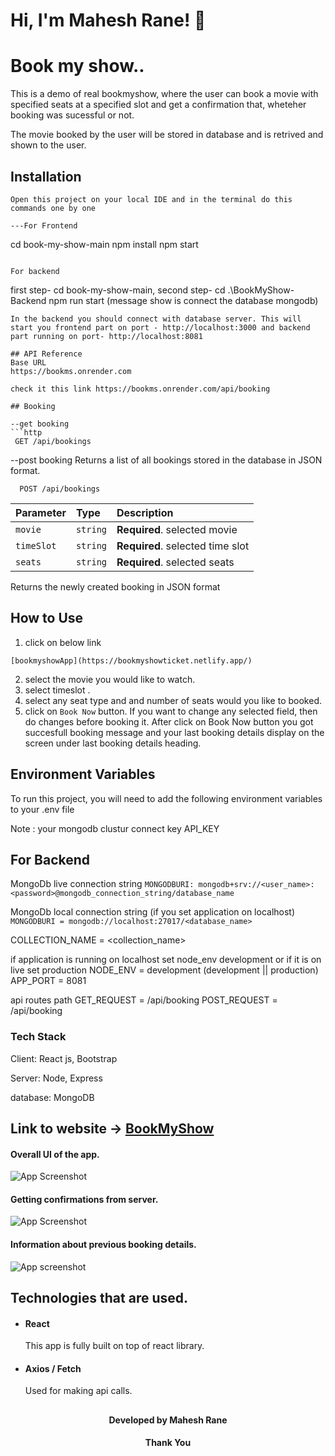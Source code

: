 # Hi, I'm Mahesh Rane! 👋

# Book my show..

This is a demo of real bookmyshow, where the user can book a movie with specified seats at a specified slot and get a confirmation that, wheteher booking was sucessful or not.

The movie booked by the user will be stored in database and is retrived and shown to the user.

## Installation
```
Open this project on your local IDE and in the terminal do this commands one by one

---For Frontend

 ```
cd book-my-show-main
npm install
npm start

 ```

For backend

 ```
first step- cd book-my-show-main, second step- cd .\BookMyShow-Backend 
npm run start
(message show is connect the database mongodb)
 ```
In the backend you should connect with database server. This will start you frontend part on port - http://localhost:3000 and backend part running on port- http://localhost:8081

## API Reference
Base URL
https://bookms.onrender.com

check it this link https://bookms.onrender.com/api/booking

## Booking

--get booking
```http
  GET /api/bookings
  ```
--post booking 
Returns a list of all bookings stored in the database in JSON format.

```http
  POST /api/bookings
  ```
  
| Parameter | Type     | Description                       |
| :-------- | :------- | :-------------------------------- |
| `movie`    | `string` | **Required**. selected movie |
| `timeSlot`    | `string` | **Required**. selected time slot |
| `seats`    | `string` | **Required**. selected seats |
Returns the newly created booking in JSON format

## How to Use
1. click on below link
```https
[bookmyshowApp](https://bookmyshowticket.netlify.app/)
```
2. select the movie you would like to watch.
3. select timeslot .
4. select any seat type and and number of seats would you like to booked.
5. click on ```Book Now```  button. If you want to change any selected field, then do changes before booking it.
 After click on Book Now button you got succesfull booking message and your last booking details display on the screen under last booking details heading.
 
## Environment Variables
To run this project, you will need to add the following environment variables to your .env file

Note : your mongodb clustur connect key API_KEY

## For Backend
MongoDb live connection string
`MONGODBURI: mongodb+srv://<user_name>:<password>@mongodb_connection_string/database_name `

MongoDb local connection string (if you set application on localhost)
`MONGODBURI = mongodb://localhost:27017/<database_name> `

COLLECTION_NAME = <collection_name>

if application is running on localhost set node_env development or if it is on live set production NODE_ENV =  development (development || production)
APP_PORT = 8081

api routes path
GET_REQUEST = /api/booking POST_REQUEST = /api/booking

### Tech Stack
Client: React js, Bootstrap

Server: Node, Express

database: MongoDB

## Link to website -> [BookMyShow](https://bookmyshowticket.netlify.app/)


#### Overall UI of the app.

![App Screenshot](https://snipboard.io/qjIr2l.jpg)

#### Getting confirmations from server.

![App Screenshot](https://snipboard.io/vPiK5G.jpg)

#### Information about previous booking details.

![App screenshot](https://snipboard.io/NT461E.jpg)


## Technologies that are used.

- #### React  
    This app is fully built on top of react library.
- #### Axios / Fetch
    Used for making api calls.

##
<h4 align="center">Developed by Mahesh Rane</h4>
<h4 align="center">Thank You</h4>

